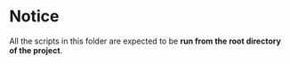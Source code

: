 # Notice

All the scripts in this folder are expected to be **run from the root directory of the project**.
